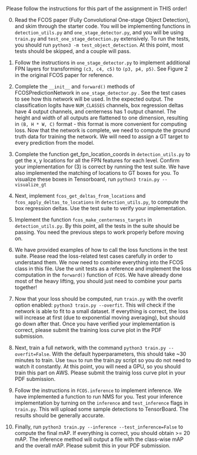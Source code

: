 Please follow the instructions for this part of the assignment in THIS order!

0. Read the FCOS paper (Fully Convolutional One-stage Object Detection), and 
skim through the starter code. You will be implementing functions in `detection_utils.py`
and `one_stage_detector.py`, and you will be using `train.py` and `test_one_stage_detection.py`
extensively. To run the tests, you should run `python3 -m test_object_detection`. At this 
point, most tests should be skipped, and a couple will pass.

1. Follow the instructions in `one_stage_detector.py` to implement additional FPN
layers for transforming `(c3, c4, c5)` to `(p3, p4, p5)`. See Figure 2 in
the original FCOS paper for reference.

2. Complete the `__init__` and `forward()` methods of FCOSPredictionNetwork
in `one_stage_detector.py` . See the test cases to see
how this network will be used. In the expected output. The classification 
logits have `NUM_CLASSES` channels, box regression deltas have 4 output 
channels, and centerness has 1 output channel.
The height and width of all outputs are flattened to one dimension, resulting 
in `(B, H * W, C)` format - this format is more convenient for computing loss.
Now that the network is complete, we need to compute the ground truth 
data for training the network. We will need to assign a GT target to 
every prediction from the model.

3. Complete the function get_fpn_location_coords in `detection_utils.py` to get the 
x, y locations for all the FPN features for each level.
Confirm your implementation for (3) is correct by running the test suite. We have also implemented 
the matching of locations to GT boxes for you. To visualize these boxes in Tensorboard, run `python3 train.py --visualize_gt`

4. Next, implement `fcos_get_deltas_from_locations` and `fcos_apply_deltas_to_locations`
in `detection_utils.py`, to compute the box regression deltas. Use the test suite to verify
your implementation.

5. Implement the function `fcos_make_centerness_targets` in `detection_utils.py`. 
By this point, all the tests in the suite should be passing. You need the 
previous steps to work properly before moving on.

6. We have provided examples of how to call the loss functions in the 
test suite. Please read the loss-related test cases carefully in order
to understand them. We now need to combine everything into the FCOS class
in this file. Use the unit tests as a reference and implement the loss computation
in the `forward()` function of `FCOS`. We have already done most of the heavy lifting, 
you should just need to combine your parts together!

7. Now that your loss should be computed, run `train.py` with the overfit option
enabled: `python3 train.py --overfit`. 
This will check if the network is able to fit to a small dataset. If 
everything is correct, the loss will increase at first (due to exponential moving averaging), 
but should go down after that. Once you have verified your implementation is correct, please
submit the training loss curve plot in the PDF submission.

8. Next, train a full network, with the command
`python3 train.py --overfit=False`.
 With the default hyperparameters, this should
take ~30 minutes to train. Use `tmux` to run the train.py script so you do not
need to watch it constantly. At this point, you will need a GPU, so you
should train this part on AWS. Please submit the trainig loss curve plot in your PDF submission.

9. Follow the instructions in `FCOS.inference` to implement inference. We have 
implemented a function to run NMS for you. Test your inference implementation
by turning on the `inference` and `test_inference` flags in `train.py`. This will
upload some sample detections to TensorBoard. The results should be generally accurate.

10. Finally, run `python3 train.py --inference --test_inference=False` to compute 
the final mAP. If everything is correct, you should obtain >= 20 mAP. The inference
method will output a file with the class-wise mAP and the overall mAP. Please
submit this in your PDF submission.
